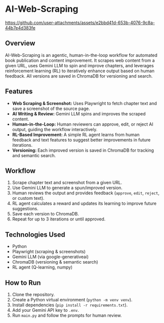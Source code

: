 
# AI-Web-Scraping

https://github.com/user-attachments/assets/e2bbd41d-653b-4076-9c8a-44b7e4d383fe

## Overview
AI-Web-Scraping is an agentic, human-in-the-loop workflow for automated book publication and content improvement. It scrapes web content from a given URL, uses Gemini LLM to spin and improve chapters, and leverages reinforcement learning (RL) to iteratively enhance output based on human feedback. All versions are saved in ChromaDB for versioning and search.

## Features
- **Web Scraping & Screenshot:** Uses Playwright to fetch chapter text and save a screenshot of the source page.
- **AI Writing & Review:** Gemini LLM spins and improves the scraped content.
- **Human-in-the-Loop:** Human reviewers can approve, edit, or reject AI output, guiding the workflow interactively.
- **RL-Based Improvement:** A simple RL agent learns from human feedback and text features to suggest better improvements in future iterations.
- **Versioning:** Each improved version is saved in ChromaDB for tracking and semantic search.

## Workflow
1. Scrape chapter text and screenshot from a given URL.
2. Use Gemini LLM to generate a spun/improved version.
3. Human reviews the output and provides feedback (`approve`, `edit`, `reject`, or custom text).
4. RL agent calculates a reward and updates its learning to improve future suggestions.
5. Save each version to ChromaDB.
6. Repeat for up to 3 iterations or until approved.

## Technologies Used
- Python
- Playwright (scraping & screenshots)
- Gemini LLM (via google-generativeai)
- ChromaDB (versioning & semantic search)
- RL agent (Q-learning, numpy)

## How to Run
1. Clone the repository.
2. Create a Python virtual environment (`python -m venv venv`).
3. Install dependencies (`pip install -r requirements.txt`).
4. Add your Gemini API key to `.env`.
5. Run `main.py` and follow the prompts for human review.

